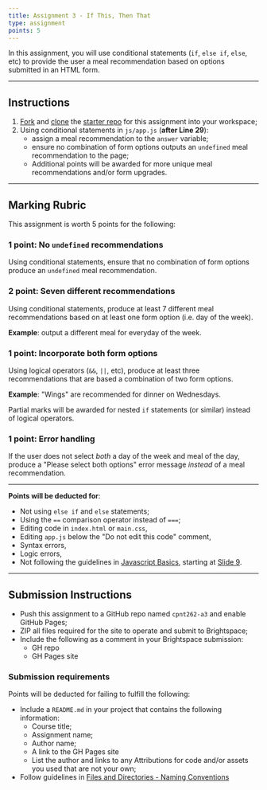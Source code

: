 ```yaml
---
title: Assignment 3 - If This, Then That
type: assignment
points: 5
---
```


In this assignment, you will use conditional statements (`if`, `else if`, `else`, etc) to provide the user a meal recommendation based on options submitted in an HTML form.

---

## Instructions
1. [Fork](https://docs.github.com/en/get-started/quickstart/fork-a-repo#forking-a-repository) and [clone](https://docs.github.com/en/get-started/quickstart/fork-a-repo#cloning-your-forked-repository) the [starter repo](https://github.com/sait-wbdv/w23-262-a3-starter) for this assignment into your workspace;
2. Using conditional statements in `js/app.js` (**after Line 29**):
    - assign a meal recommendation to the `answer` variable;
    - ensure no combination of form options outputs an `undefined` meal recommendation to the page;
    - Additional points will be awarded for more unique meal recommendations and/or form upgrades.

---
## Marking Rubric
This assignment is worth 5 points for the following:

### 1 point: No `undefined` recommendations
Using conditional statements, ensure that no combination of form options produce an `undefined` meal recommendation.

### 2 point: Seven different recommendations
Using conditional statements, produce at least 7 different meal recommendations based on at least one form option (i.e. day of the week).

**Example**: output a different meal for everyday of the week.

### 1 point: Incorporate both form options
Using logical operators (`&&`, `||`, etc), produce at least three recommendations that are based a combination of two form options.

**Example**: "Wings" are recommended for dinner on Wednesdays.

Partial marks will be awarded for nested `if` statements (or similar) instead of logical operators.

### 1 point: Error handling
If the user does not select _both_ a day of the week and meal of the day, produce a "Please select both options" error message _instead_ of a meal recommendation.

---

**Points will be deducted for**:
- Not using `else if` and `else` statements;
- Using the `==` comparison operator instead of `===`;
- Editing code in `index.html` or `main.css`,
- Editing `app.js` below the "Do not edit this code" comment,
- Syntax errors, 
- Logic errors,
- Not following the guidelines in [Javascript Basics](https://sait-wbdv.github.io/slides/w23/cpnt-262/js-introduction.html), starting at [Slide 9](https://sait-wbdv.github.io/slides/w23/cpnt-262/js-introduction.html#/9).

---

## Submission Instructions
- Push this assignment to a GitHub repo named `cpnt262-a3` and enable GitHub Pages;
- ZIP all files required for the site to operate and submit to Brightspace;
- Include the following as a comment in your Brightspace submission:
  - GH repo
  - GH Pages site

### Submission requirements
Points will be deducted for failing to fulfill the following:
- Include a `README.md` in your project that contains the following information:
  - Course title;
  - Assignment name;
  - Author name;
  - A link to the GH Pages site
  - List the author and links to any Attributions for code and/or assets you used that are not your own;
- Follow guidelines in [Files and Directories - Naming Conventions](https://gist.github.com/acidtone/d77059ec1851eff266339a3df70f6984)
